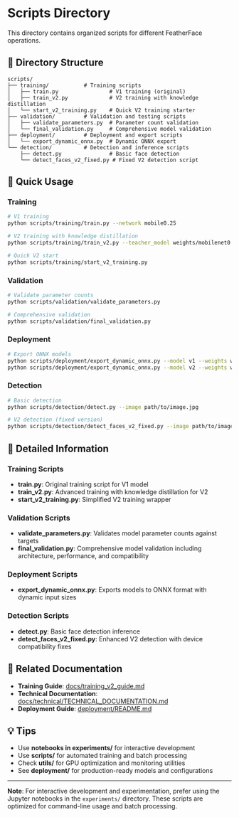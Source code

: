 # Scripts Directory

This directory contains organized scripts for different FeatherFace operations.

## 📁 Directory Structure

```
scripts/
├── training/           # Training scripts
│   ├── train.py                # V1 training (original)
│   ├── train_v2.py             # V2 training with knowledge distillation
│   └── start_v2_training.py    # Quick V2 training starter
├── validation/         # Validation and testing scripts
│   ├── validate_parameters.py  # Parameter count validation
│   └── final_validation.py     # Comprehensive model validation
├── deployment/         # Deployment and export scripts
│   └── export_dynamic_onnx.py  # Dynamic ONNX export
└── detection/          # Detection and inference scripts
    ├── detect.py               # Basic face detection
    └── detect_faces_v2_fixed.py # Fixed V2 detection script
```

## 🚀 Quick Usage

### Training
```bash
# V1 training
python scripts/training/train.py --network mobile0.25

# V2 training with knowledge distillation
python scripts/training/train_v2.py --teacher_model weights/mobilenet0.25_Final.pth

# Quick V2 start
python scripts/training/start_v2_training.py
```

### Validation
```bash
# Validate parameter counts
python scripts/validation/validate_parameters.py

# Comprehensive validation
python scripts/validation/final_validation.py
```

### Deployment
```bash
# Export ONNX models
python scripts/deployment/export_dynamic_onnx.py --model v1 --weights weights/mobilenet0.25_Final.pth
python scripts/deployment/export_dynamic_onnx.py --model v2 --weights weights/v2/FeatherFaceV2_final.pth
```

### Detection
```bash
# Basic detection
python scripts/detection/detect.py --image path/to/image.jpg

# V2 detection (fixed version)
python scripts/detection/detect_faces_v2_fixed.py --image path/to/image.jpg
```

## 📖 Detailed Information

### Training Scripts
- **train.py**: Original training script for V1 model
- **train_v2.py**: Advanced training with knowledge distillation for V2
- **start_v2_training.py**: Simplified V2 training wrapper

### Validation Scripts
- **validate_parameters.py**: Validates model parameter counts against targets
- **final_validation.py**: Comprehensive model validation including architecture, performance, and compatibility

### Deployment Scripts
- **export_dynamic_onnx.py**: Exports models to ONNX format with dynamic input sizes

### Detection Scripts
- **detect.py**: Basic face detection inference
- **detect_faces_v2_fixed.py**: Enhanced V2 detection with device compatibility fixes

## 🔗 Related Documentation

- **Training Guide**: [docs/training_v2_guide.md](../docs/training_v2_guide.md)
- **Technical Documentation**: [docs/technical/TECHNICAL_DOCUMENTATION.md](../docs/technical/TECHNICAL_DOCUMENTATION.md)
- **Deployment Guide**: [deployment/README.md](../deployment/README.md)

## 💡 Tips

- Use **notebooks in experiments/** for interactive development
- Use **scripts/** for automated training and batch processing
- Check **utils/** for GPU optimization and monitoring utilities
- See **deployment/** for production-ready models and configurations

---

**Note**: For interactive development and experimentation, prefer using the Jupyter notebooks in the `experiments/` directory. These scripts are optimized for command-line usage and batch processing.